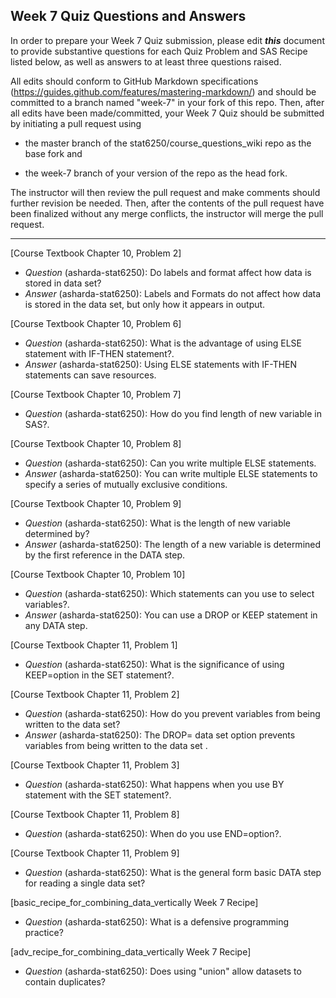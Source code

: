 ## Week 7 Quiz Questions and Answers

In order to prepare your Week 7 Quiz submission, please edit ***this*** document to provide substantive questions for each Quiz Problem and SAS Recipe listed below, as well as answers to at least three questions raised.

All edits should conform to GitHub Markdown specifications (https://guides.github.com/features/mastering-markdown/) and should be committed to a branch named "week-7" in your fork of this repo. Then, after all edits have been made/committed, your Week 7 Quiz should be submitted by initiating a pull request using

- the master branch of the stat6250/course_questions_wiki repo as the base fork and

- the week-7 branch of your version of the repo as the head fork.

The instructor will then review the pull request and make comments should further revision be needed. Then, after the contents of the pull request have been finalized without any merge conflicts, the instructor will merge the pull request.

********************************************************************************



[Course Textbook Chapter 10, Problem 2]
- *Question* (asharda-stat6250): Do labels and format affect how data is stored in data set?
- *Answer* (asharda-stat6250): Labels and Formats do not affect how data is stored in the data set, but only how it appears
in output.



[Course Textbook Chapter 10, Problem 6]
- *Question* (asharda-stat6250): What is the advantage of using ELSE statement with IF-THEN statement?.
- *Answer* (asharda-stat6250): Using ELSE statements with IF-THEN statements can save resources.



[Course Textbook Chapter 10, Problem 7]
- *Question* (asharda-stat6250): How do you find length of new variable in SAS?.



[Course Textbook Chapter 10, Problem 8]
- *Question* (asharda-stat6250): Can you write multiple ELSE statements.
- *Answer* (asharda-stat6250): You can write multiple ELSE statements to specify a series of mutually exclusive conditions.



[Course Textbook Chapter 10, Problem 9]
- *Question* (asharda-stat6250): What is the length of new variable determined by?
- *Answer* (asharda-stat6250): The length of a new variable is determined by the first reference in the DATA step.



[Course Textbook Chapter 10, Problem 10]
- *Question* (asharda-stat6250): Which statements can you use to select variables?.
- *Answer* (asharda-stat6250): You can use a DROP or KEEP statement in any DATA step. 



[Course Textbook Chapter 11, Problem 1]
- *Question* (asharda-stat6250): What is the significance of using KEEP=option in the SET statement?.



[Course Textbook Chapter 11, Problem 2]
- *Question* (asharda-stat6250): How do you prevent variables from being written to the data set?
- *Answer* (asharda-stat6250): The DROP= data set option prevents variables from being written to the data set .



[Course Textbook Chapter 11, Problem 3]
- *Question* (asharda-stat6250): What happens when you use BY statement with the SET statement?.



[Course Textbook Chapter 11, Problem 8]
- *Question* (asharda-stat6250): When do you use END=option?.



[Course Textbook Chapter 11, Problem 9]
- *Question* (asharda-stat6250): What is the general form basic DATA step for reading a single data set?



[basic_recipe_for_combining_data_vertically Week 7 Recipe]
- *Question* (asharda-stat6250): What is a defensive programming practice?



[adv_recipe_for_combining_data_vertically Week 7 Recipe]
- *Question* (asharda-stat6250): Does using "union" allow datasets to contain duplicates?

